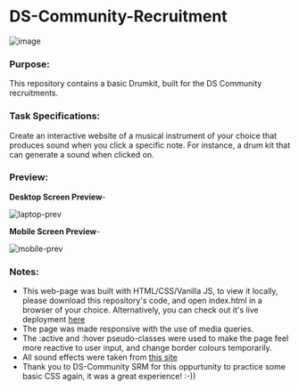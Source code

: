 # DS-Community-Recruitment

![image](https://user-images.githubusercontent.com/68727041/195734310-74dc3b86-9388-482d-b1e2-27e10771739c.png)



### Purpose:

This repository contains a basic Drumkit, built for the DS Community recruitments.

### Task Specifications:

Create an interactive website of a musical instrument of your choice that produces sound when you click a specific note.
For instance, a drum kit that can generate a sound when clicked on.

### Preview:

**Desktop Screen Preview**-

![laptop-prev](https://user-images.githubusercontent.com/68727041/195733550-b6c6254a-b1fb-4861-abde-2dde68d97693.png)

**Mobile Screen Preview**-

![mobile-prev](https://user-images.githubusercontent.com/68727041/195733691-95f97f03-4c31-4f02-9fea-291d8f815dff.png)

### Notes:

- This web-page was built with HTML/CSS/Vanilla JS, to view it locally, please download this repository's code, and open index.html in a browser of your choice.
  Alternatively, you can check out it's live deployment [here](https://nikhil-rgb.github.io/apps/drumkit/index.html) 
- The page was made responsive with the use of media queries.
- The :active and :hover pseudo-classes were used to make the page feel more reactive to user input, and 
  change border colours temporarily.
- All sound effects were taken from [this site](https://www.fesliyanstudios.com/royalty-free-sound-effects-download/)
- Thank you to DS-Community SRM for this oppurtunity to practice some basic CSS again, it was a great experience! :-)) 


